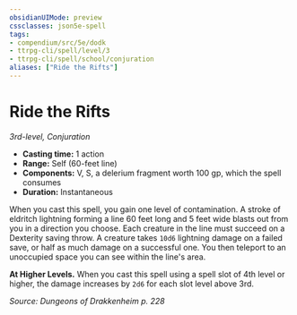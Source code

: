 ```yaml
---
obsidianUIMode: preview
cssclasses: json5e-spell
tags:
- compendium/src/5e/dodk
- ttrpg-cli/spell/level/3
- ttrpg-cli/spell/school/conjuration
aliases: ["Ride the Rifts"]
---
```

# Ride the Rifts
*3rd-level, Conjuration*  

- **Casting time:** 1 action
- **Range:** Self (60-feet line)
- **Components:** V, S, a delerium fragment worth 100 gp, which the spell consumes
- **Duration:** Instantaneous

When you cast this spell, you gain one level of contamination. A stroke of eldritch lightning forming a line 60 feet long and 5 feet wide blasts out from you in a direction you choose. Each creature in the line must succeed on a Dexterity saving throw. A creature takes `10d6` lightning damage on a failed save, or half as much damage on a successful one. You then teleport to an unoccupied space you can see within the line's area.

**At Higher Levels.** When you cast this spell using a spell slot of 4th level or higher, the damage increases by `2d6` for each slot level above 3rd.

*Source: Dungeons of Drakkenheim p. 228*